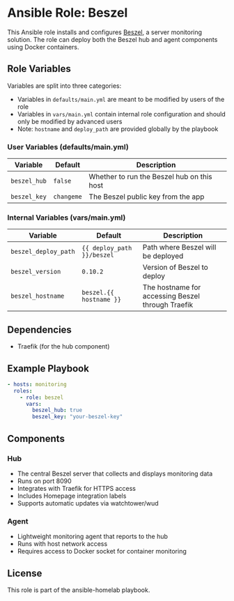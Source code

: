 # Ansible Role: Beszel

This Ansible role installs and configures [Beszel](https://beszel.dev), a server monitoring solution. The role can deploy both the Beszel hub and agent components using Docker containers.

## Role Variables

Variables are split into three categories:
- Variables in `defaults/main.yml` are meant to be modified by users of the role
- Variables in `vars/main.yml` contain internal role configuration and should only be modified by advanced users
- Note: `hostname` and `deploy_path` are provided globally by the playbook

### User Variables (defaults/main.yml)

| Variable | Default | Description |
|----------|---------|-------------|
| `beszel_hub` | `false` | Whether to run the Beszel hub on this host |
| `beszel_key` | `changeme` | The Beszel public key from the app |

### Internal Variables (vars/main.yml)

| Variable | Default | Description |
|----------|---------|-------------|
| `beszel_deploy_path` | `{{ deploy_path }}/beszel` | Path where Beszel will be deployed |
| `beszel_version` | `0.10.2` | Version of Beszel to deploy |
| `beszel_hostname` | `beszel.{{ hostname }}` | The hostname for accessing Beszel through Traefik |

## Dependencies

- Traefik (for the hub component)

## Example Playbook

```yaml
- hosts: monitoring
  roles:
    - role: beszel
      vars:
        beszel_hub: true
        beszel_key: "your-beszel-key"
```

## Components

### Hub
- The central Beszel server that collects and displays monitoring data
- Runs on port 8090
- Integrates with Traefik for HTTPS access
- Includes Homepage integration labels
- Supports automatic updates via watchtower/wud

### Agent
- Lightweight monitoring agent that reports to the hub
- Runs with host network access
- Requires access to Docker socket for container monitoring

## License

This role is part of the ansible-homelab playbook.
